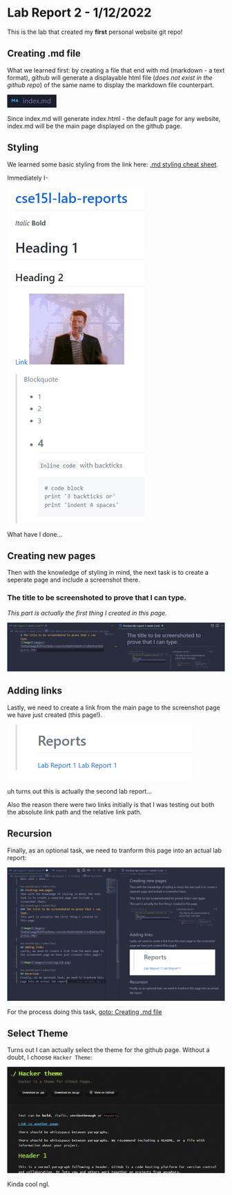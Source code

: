 # Lab Report 2 - 1/12/2022
This is the lab that created my **first** personal website git repo!
## Creating .md file
What we learned first: by creating a file that end with md (markdown - a text format), github will generate a displayable html file (*does not exist in the github repo*) of the same name to display the markdown file counterpart.

![Image](images/lab2/indexmdfile.png)

Since index.md will generate index.html - the default page for any website, index.md will be the main page displayed on the github page.

## Styling
We learned some basic styling from the link here:
[.md styling cheat sheet](https://commonmark.org/help/).

Immediately I-

![Image](images/lab2/whathaveidone.png)

What have I done...

## Creating new pages
Then with the knowledge of styling in mind, the next task is to create a seperate page and include a screenshot there.
### The title to be screenshoted to prove that I can type.
*This part is actually the first thing I created in this page.*

![Image](images/lab2/The%20image%20that%20screenshot%20the%20title%20that%20proves.PNG)

## Adding links
Lastly, we need to create a link from the main page to the screenshot page we have just created (this page!).

![Image](images/lab2/creatingLink.png)

uh turns out this is actually the second lab report...

Also the reason there were two links initially is that I was testing out both the absolute link path and the relative link path.

## Recursion
Finally, as an optional task, we need to tranform this page into an actual lab report:

![Image](images/lab2/recursion.png)

For the process doing this task, 
[goto: Creating .md file](lab-report-2-week-2.html)

## Select Theme

Turns out I can actually select the theme for the github page. Without a doubt, I choose `Hacker Theme`:

![Image](images/lab2/hackerman.png)

Kinda cool ngl.
